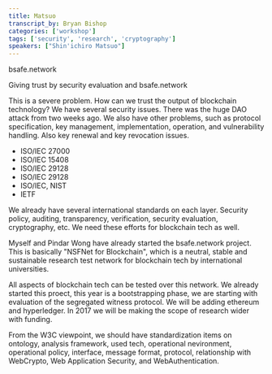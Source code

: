 ```yaml
---
title: Matsuo
transcript_by: Bryan Bishop
categories: ['workshop']
tags: ['security', 'research', 'cryptography']
speakers: ["Shin'ichiro Matsuo"]
---
```


bsafe.network

Giving trust by security evaluation and bsafe.network

This is a severe problem. How can we trust the output of blockchain technology? We have several security issues. There was the huge DAO attack from two weeks ago. We also have other problems, such as protocol specification, key management, implementation, operation, and vulnerability handling. Also key renewal and key revocation issues.

* ISO/IEC 27000
* ISO/IEC 15408
* ISO/IEC 29128
* ISO/IEC 29128
* ISO/IEC, NIST
* IETF

We already have several international standards on each layer. Security policy, auditing, transparency, verification, security evaluation, cryptography, etc. We need these efforts for blockchain tech as well.

Myself and Pindar Wong have already started the bsafe.network project. This is basically "NSFNet for Blockchain", which is a neutral, stable and sustainable research test network for blockchain tech by international universities.

All aspects of blockchain tech can be tested over this network. We already started this proect, this year is a bootstrapping phase, we are starting with evaluation of the segregated witness protocol. We will be adding ethereum and hyperledger. In 2017 we will be making the scope of research wider with funding.

From the W3C viewpoint, we should have standardization items on ontology, analysis framework, used tech, operational nevironment, operational policy, interface, message format, protocol, relationship with WebCrypto, Web Application Security, and WebAuthentication.
